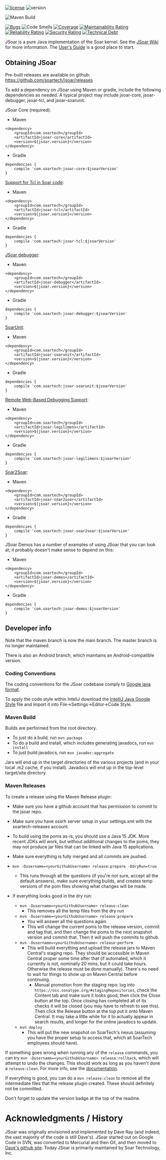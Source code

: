 [![license](https://img.shields.io/badge/license-BSD--3-green)](https://github.com/soartech/jsoar/blob/maven/LICENSE.txt)
![version](https://img.shields.io/badge/jsoar-4.1.0-blue)

![Maven Build](https://github.com/uniknow/jsoar/workflows/Maven%20Build/badge.svg)

[![Bugs](https://sonarcloud.io/api/project_badges/measure?project=UniKnow_jsoar&metric=bugs)](https://sonarcloud.io/dashboard?id=UniKnow_jsoar) ![Code Smells](https://sonarcloud.io/api/project_badges/measure?project=UniKnow_jsoar&metric=code_smells) [![Coverage](https://sonarcloud.io/api/project_badges/measure?project=UniKnow_jsoar&metric=coverage)](https://sonarcloud.io/dashboard?id=UniKnow_jsoar) [![Maintainability Rating](https://sonarcloud.io/api/project_badges/measure?project=UniKnow_jsoar&metric=sqale_rating)](https://sonarcloud.io/dashboard?id=UniKnow_jsoar) [![Reliability Rating](https://sonarcloud.io/api/project_badges/measure?project=UniKnow_jsoar&metric=reliability_rating)](https://sonarcloud.io/dashboard?id=UniKnow_jsoar) [![Security Rating](https://sonarcloud.io/api/project_badges/measure?project=UniKnow_jsoar&metric=security_rating)](https://sonarcloud.io/dashboard?id=UniKnow_jsoar) [![Technical Debt](https://sonarcloud.io/api/project_badges/measure?project=UniKnow_jsoar&metric=sqale_index)](https://sonarcloud.io/dashboard?id=UniKnow_jsoar)

JSoar is a pure Java implementation of the Soar kernel. See the [JSoar Wiki](https://github.com/soartech/jsoar/wiki) for more information. The [User's Guide](https://github.com/soartech/jsoar/wiki/JSoarUsersGuide) is a good place to start.

## Obtaining JSoar ##

Pre-built releases are available on github: https://github.com/soartech/jsoar/releases

To add a dependency on JSoar using Maven or gradle, include the following dependencies as needed. A typical project may include jsoar-core, jsoar-debugger, jsoar-tcl, and jsoar-soarunit.

JSoar Core (required):
* Maven
```
<dependency>
    <groupId>com.soartech</groupId>
    <artifactId>jsoar-core</artifactId>
    <version>${jsoar.version}</version>
</dependency>
```
* Gradle
```
dependencies {
    compile 'com.soartech:jsoar-core:$jsoarVersion'
}
```

[Support for Tcl in Soar code](https://github.com/soartech/jsoar/wiki/JSoarTclSupport):
* Maven
```
<dependency>
    <groupId>com.soartech</groupId>
    <artifactId>jsoar-tcl</artifactId>
    <version>${jsoar.version}</version>
</dependency>
```
* Gradle
```
dependencies {
    compile 'com.soartech:jsoar-tcl:$jsoarVersion'
}
```

[JSoar debugger](https://github.com/soartech/jsoar/wiki/JSoarDebugger):
* Maven
```
<dependency>
    <groupId>com.soartech</groupId>
    <artifactId>jsoar-debugger</artifactId>
    <version>${jsoar.version}</version>
</dependency>
```
* Gradle
```
dependencies {
    compile 'com.soartech:jsoar-debugger:$jsoarVersion'
}
```

[SoarUnit](https://github.com/soartech/jsoar/wiki/SoarUnit):
* Maven
```
<dependency>
    <groupId>com.soartech</groupId>
    <artifactId>jsoar-soarunit</artifactId>
    <version>${jsoar.version}</version>
</dependency>
```
* Gradle
```
dependencies {
    compile 'com.soartech:jsoar-soarunit:$jsoarVersion'
}
```

[Remote Web-Based Debugging Support](https://github.com/soartech/jsoar/wiki/JSoarLegilimens):
* Maven
```
<dependency>
    <groupId>com.soartech</groupId>
    <artifactId>jsoar-legilimens</artifactId>
    <version>${jsoar.version}</version>
</dependency>
```
* Gradle
```
dependencies {
    compile 'com.soartech:jsoar-legilimens:$jsoarVersion'
}
```

[Soar2Soar](https://derbinsky.info/public/_custom/research/misc/talks/soar2soar_soarworkshop_2010.pdf):
* Maven
```
<dependency>
    <groupId>com.soartech</groupId>
    <artifactId>jsoar-soar2soar</artifactId>
    <version>${jsoar.version}</version>
</dependency>
```
* Gradle
```
dependencies {
    compile 'com.soartech:jsoar-soar2soar:$jsoarVersion'
}
```

JSoar Demos has a number of examples of using JSoar that you can look at; it probably doesn't make sense to depend on this:
* Maven
```
<dependency>
    <groupId>com.soartech</groupId>
    <artifactId>jsoar-demos</artifactId>
    <version>${jsoar.version}</version>
</dependency>
```
* Gradle
```
dependencies {
    compile 'com.soartech:jsoar-demos:$jsoarVersion'
}
```

## Developer info ##

Note that the maven branch is now the main branch. The master branch is no longer maintained.

There is also an Android branch, which maintains an Android-compatible version.

### Coding Conventions ###

The coding conventions for the JSoar codebase comply to [Google java format](https://google.github.io/styleguide/javaguide.html).  

To apply the code style within InteliJ download the [IntelliJ Java Google Style](https://raw.githubusercontent.com/google/styleguide/gh-pages/intellij-java-google-style.xml) file and import it into File→Settings→Editor→Code Style.

### Maven Build ###

Builds are performed from the root directory.

* To just do a build, run `mvn package`
* To do a build and install, which includes generating javadocs, run `mvn install`
* To just build javadocs, run `mvn javadoc:aggregate`

Jars will end up in the target directories of the various projects (and in your local .m2 cache, if you install). Javadocs will end up in the top-level target/site directory.

### Maven Releases ###

To create a release using the Maven Release plugin:

* Make sure you have a github account that has permission to commit to the jsoar repo.
* Make sure you have ossrh server setup in your settings.xml with the soartech-releases account.
* To build using the poms as-is, you should use a Java 15 JDK. More recent JDKs will work, but without additional changes to the poms, they may not produce jar files that can be linked with Java 15 applications.

* Make sure everything is fully merged and all commits are pushed.
* `mvn -Dusername=<yourGithubUsername> release:prepare -DdryRun=true`
	* This runs through all the questions (if you're not sure, accept all the default answers), make sure everything builds, and creates temp versions of the pom files showing what changes will be made.
* If everything looks good in the dry run:
	* `mvn -Dusername=<yourGithubUsername> release:clean`
		* This removes all the temp files from the dry run
	* `mvn -Dusername=<yourGithubUsername> release:prepare`
		* You will answer all the questions again	
		* This will change the current poms to the release version, commit and tag that, and then change the poms to the next snapshot version and commit that. Then it will push the commits to github.
	* `mvn -Dusername=<yourGithubUsername> release:perform`
		* This will build everything and upload the release jars to Maven Central's staging repo. They should be accessible in Maven Central proper some time after that (if automated, which it currently is not, nominally 20 mins, but it could take hours. Otherwise the release must be done manually). There's no need to wait for things to show up on Maven Central before continuing.
			* Manual promotion from the staging repo: log into `https://oss.sonatype.org/#stagingRepositories`, check the Content tab and make sure it looks good, then click the Close button at the top. Once closing has completed all of its checks it will be closed (you may have to refresh to see this). Then click the Release button at the top put it onto Maven Central. It may take a little while for it to actually appear in search results, and longer for the online javadocs to update.
	* `mvn deploy`
		* This will put the new snapshot on SoarTech's nexus (assuming you have the proper setup to access that, which all SoarTech employees should have).

If something goes wrong when running any of the `release` commands, you can try `mvn -Dusername=<yourGithubUsername> release:rollback`, which will attempt to undo the changes. This should work as long as you haven't done a `release:clean`. For more info, see the [documentation](https://maven.apache.org/maven-release/maven-release-plugin/examples/rollback-release.html).

If everything is good, you can do a `mvn release:clean` to remove all the intermediate files that the release plugin created. These should definitely not be committed.

Don't forget to update the version badge at the top of the readme.

# Acknowledgments / History
JSoar was originally envisioned and implemented by Dave Ray (and indeed, the vast majority of the code is still Dave's). JSoar started out on Google Code in SVN, was converted to Mercurial and then Git, and then moved to [Dave's github site](https://github.com/daveray/). Today JSoar is primarily maintained by Soar Technology, Inc.
